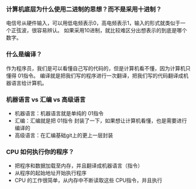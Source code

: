 ### 计算机底层为什么使用二进制的思想？而不是采用十进制？
电信号从硬件输入，可以用低电频表示0，高电频表示1，输入的形式就类似于一个正弦波，很容易辨认。
如果采用10进制，就比较难区分出想表示的到底是哪个数字。

### 什么是编译？
作为程序员，我们是可以看懂自己写的代码的，但是计算机看不懂，因为计算机只懂得 01指令。
编译就是把我们写的程序进行一次翻译，把我们写的代码翻译成机器语言给计算机。

### 机器语言 vs 汇编 vs 高级语言
 - 机器语言：机器语言就是单纯的 01指令
 - 汇编：汇编就是把 01指令 封装了一下，如果想让计算机看懂，也是需要进行编译的
 - 高级语言：在汇编基础git上的更上一层封装
 
### CPU 如何执行你的程序？
 - 把程序和数据加载至内存，并且翻译成机器语言（指令）
 - 从程序的起始地址开始执行程序
 - CPU 的工作很简单，从内存中不断读取这些 CPU指令，并且执行